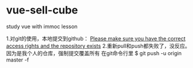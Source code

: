 # vue-sell-cube
study vue with immoc lesson

1.对git的使用，本地提交到github：
[Please make sure you have the correct access rights and the repository exists](https://blog.csdn.net/jingtingfengguo/article/details/51892864)
2.重新pull和push都失败了，没反应。因为是我个人的仓库，强制提交覆盖所有
  在git命令行里
  $ git push -u origin master -f

